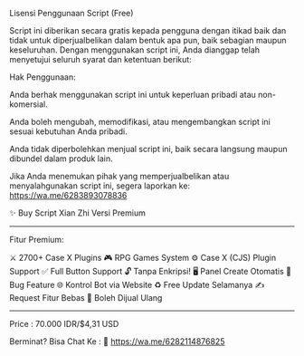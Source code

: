 Lisensi Penggunaan Script (Free)

Script ini diberikan secara gratis kepada pengguna dengan itikad baik dan tidak untuk diperjualbelikan dalam bentuk apa pun, baik sebagian maupun keseluruhan. Dengan menggunakan script ini, Anda dianggap telah menyetujui seluruh syarat dan ketentuan berikut:

Hak Penggunaan:

Anda berhak menggunakan script ini untuk 
keperluan pribadi atau non-komersial.

Anda boleh mengubah, memodifikasi, atau 
mengembangkan script ini sesuai kebutuhan Anda pribadi.

Anda tidak diperbolehkan menjual script ini, 
baik secara langsung maupun dibundel dalam produk lain.

Jika Anda menemukan pihak yang memperjualbelikan atau menyalahgunakan script ini, segera laporkan ke:
https://wa.me/6283893078836


✨ Buy Script Xian Zhi Versi Premium

---

Fitur Premium:

⚔️ 2700+ Case X Plugins
🎮 RPG Games System
⚙️ Case X (CJS) Plugin Support
✅ Full Button Support
🔓 Tanpa Enkripsi!
🖥️ Panel Create Otomatis
🐞 Bug Feature
🌐 Kontrol Bot via Website
♻️ Free Update Selamanya
✍️ Request Fitur Bebas
💸 Boleh Dijual Ulang

---

Price : 70.000 IDR/$4,31 USD

Berminat? Bisa Chat Ke :
📩 https://wa.me/6282114876825